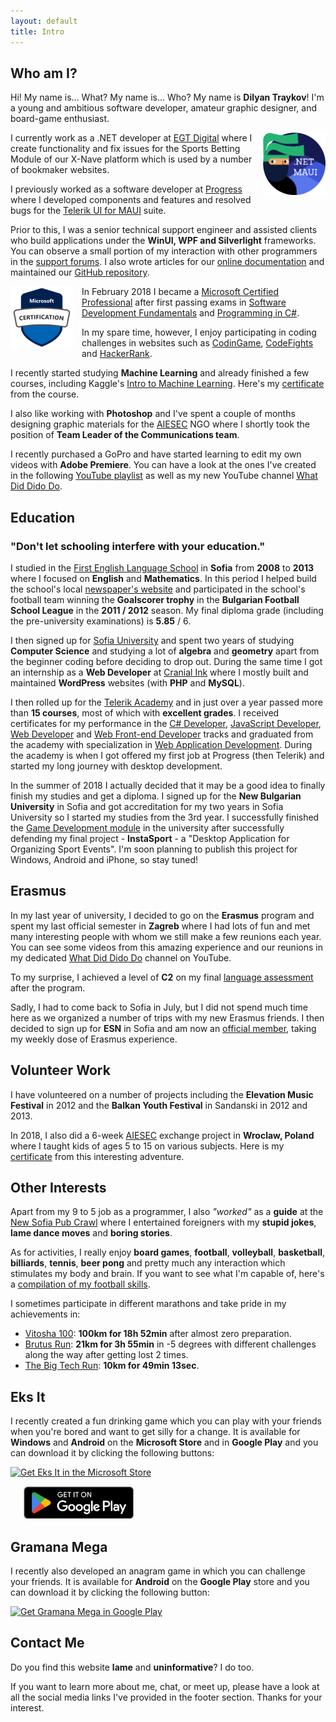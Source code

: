 ```yaml
---
layout: default
title: Intro
---
```


<h2 id="intro"><i class="fa fa-question-circle" aria-hidden="true"></i>Who am I?</h2>

Hi! My name is... What? My name is... Who? My name is **Dilyan Traykov**! I'm a young and ambitious software developer, amateur graphic designer, and board-game enthusiast.

<img src="images/maui.jpg" style="float: right; width: 100px; margin-left: 1em" alt=".NET MAUI" />

I currently work as a .NET developer at [EGT Digital](https://egt-digital.com/) where I create functionality and fix issues for the Sports Betting Module of our X-Nave platform which is used by a number of bookmaker websites.

I previously worked as a software developer at [Progress](https://www.progress.com/) where I developed components and features and resolved bugs for the [Telerik UI for MAUI](https://www.telerik.com/maui-ui) suite.

Prior to this, I was a senior technical support engineer and assisted clients who build applications under the **WinUI, WPF and Silverlight** frameworks. You can observe a small portion of my interaction with other programmers in the [support forums](https://www.telerik.com/forums/wpf). I also wrote articles for our [online documentation](https://docs.telerik.com/devtools/wpf/introduction) and maintained our [GitHub repository](https://github.com/telerik/xaml-docs).

<img src="images/mcp.svg" style="float: left; width: 100px; margin-right: 1em" alt=".NET MAUI" />

In February 2018 I became a [Microsoft Certified Professional](certificates/MCP.jpg) after first passing exams in [Software Development Fundamentals](https://www.youracclaim.com/badges/151e8110-a845-476e-bf6d-4d311780b359) and [Programming in C#](https://www.youracclaim.com/badges/e3a145bb-659d-42e1-baf1-ea10efbf9674).

In my spare time, however, I enjoy participating in coding challenges in websites such as [CodinGame](https://www.codingame.com/profile/aeba2564473c943a5c7e7799b2122b940304311), [CodeFights](https://codefights.com/profile/dTraykov) and [HackerRank](https://www.hackerrank.com/dtraykov94).

I recently started studying **Machine Learning** and already finished a few courses, including Kaggle's [Intro to Machine Learning](https://www.kaggle.com/learn/intro-to-machine-learning). Here's my [certificate](certificates/kaggle-ml-course.png) from the course.

I also like working with **Photoshop** and I've spent a couple of months designing graphic materials for the [AIESEC](http://aiesec.bg/) NGO where I shortly took the position of **Team Leader of the Communications team**.

I recently purchased a GoPro and have started learning to edit my own videos with **Adobe Premiere**. You can have a look at the ones I've created in the following [YouTube playlist](https://www.youtube.com/playlist?list=PLWFU5U48cQnTxrT-OaUY8vsdKb0VyfTGx) as well as my new YouTube channel [What Did Dido Do](https://www.youtube.com/@whatdiddidodo/videos).

<h2 id="education"><i class="fa fa-graduation-cap" aria-hidden="true"></i>Education</h2>

### "Don't let schooling interfere with your education."

I studied in the [First English Language School](https://www.fels-sofia.org/) in **Sofia** from **2008** to **2013** where I focused on **English** and **Mathematics**. In this period I helped build the school's local [newspaper's website](https://www.facebook.com/zelen.domat/) and participated in the school's football team winning the **Goalscorer trophy** in the **Bulgarian Football School League** in the **2011 / 2012** season. My final diploma grade (including the pre-university examinations) is **5.85** / 6.

I then signed up for [Sofia University](https://www.uni-sofia.bg/) and spent two years of studying **Computer Science** and studying a lot of **algebra** and **geometry** apart from the beginner coding before deciding to drop out. During the same time I got an internship as a **Web Developer** at [Cranial Ink](https://www.cranialink.com/) where I mostly built and maintained **WordPress** websites (with **PHP** and **MySQL**).

I then rolled up for the [Telerik Academy](http://telerikacademy.com/) and in just over a year passed more than **15 courses**, most of which with **excellent grades**. I received certificates for my performance in the [C# Developer](http://my.telerikacademy.com/certificates/View/1587/30ce1177), [JavaScript Developer](https://my.telerikacademy.com/certificates/view/1684/dc9899b8), [Web Developer](https://my.telerikacademy.com/Certificates/View/1964/89e94b9a) and [Web Front-end Developer](http://my.telerikacademy.com/certificates/View/2179/d3b5390d) tracks and graduated from the academy with specialization in [Web Application Development](https://my.telerikacademy.com/certificates/view/1783/0b31ed0f). During the academy is when I got offered my first job at Progress (then Telerik) and started my long journey with desktop development.

In the summer of 2018 I actually decided that it may be a good idea to finally finish my studies and get a diploma. I signed up for the **New Bulgarian University** in Sofia and got accreditation for my two years in Sofia University so I started my studies from the 3rd year. I successfully finished the [Game Development module](https://ecatalog.nbu.bg/default.asp?V_Year=2023&Mod_ID=284&PageShow=programpresent&P_Menu=courses_part2&Fac_ID=3&M_PHD=&P_ID=2206&TabIndex=1) in the university after successfully defending my final project -  **InstaSport** - a "Desktop Application for Organizing Sport Events". I'm soon planning to publish this project for Windows, Android and iPhone, so stay tuned!

<h2 id="erasmus"><i class="fa-solid fa-right-left" aria-hidden="true"></i>Erasmus</h2>

In my last year of university, I decided to go on the **Erasmus** program and spent my last official semester in **Zagreb** where I had lots of fun and met many interesting people with whom we still make a few reunions each year. You can see some videos from this amazing experience and our reunions in my dedicated [What Did Dido Do](https://www.youtube.com/@whatdiddidodo/videos) channel on YouTube.

To my surprise, I achieved a level of **C2** on my final [language assessment](certificates/english-assessment.pdf) after the program.

Sadly, I had to come back to Sofia in July, but I did not spend much time here as we organized a number of trips with my new Erasmus friends. I then decided to sign up for **ESN** in Sofia and am now an [official member](https://accounts.esn.org/user/dtraykov), taking my weekly dose of Erasmus experience.

<h2 id="volunteer-work"><i class="fa-solid fa-handshake-angle" aria-hidden="true"></i>Volunteer Work</h2>

I have volunteered on a number of projects including the **Elevation Music Festival** in 2012 and the **Balkan Youth Festival** in Sandanski in 2012 and 2013.

In 2018, I also did a 6-week [AIESEC](http://aiesec.bg/) exchange project in **Wroclaw, Poland** where I taught kids of ages 5 to 15 on various subjects. Here is my [certificate](certificates/AIESEC_Global_Volunteer.pdf) from this interesting adventure.

<h2 id="other-interests"><i class="fa fa-gamepad" aria-hidden="true"></i>Other Interests</h2>

Apart from my 9 to 5 job as a programmer, I also *"worked"* as a **guide** at the [New Sofia Pub Crawl](http://www.thenewsofiapubcrawl.com/) where I entertained foreigners with my **stupid jokes**, **lame dance moves** and **boring stories**.

As for activities, I really enjoy **board games**, **football**, **volleyball**, **basketball**, **billiards**, **tennis**, **beer pong** and pretty much any interaction which stimulates my body and brain. If you want to see what I'm capable of, here's a [compilation of my football skills](https://www.youtube.com/watch?v=5RAPqoXur74).

I sometimes participate in different marathons and take pride in my achievements in:
* [Vitosha 100](certificates/vitosha-100.pdf): **100km for 18h 52min** after almost zero preparation.
* [Brutus Run](https://www.irun.bg/external.php/competition/result/name/brutus-run-2017/distance/378): **21km for 3h 55min** in -5 degrees with different challenges along the way after getting lost 2 times.
* [The Big Tech Run](https://techrun.bg/results-2016-2/): **10km for 49min 13sec**.

<h2 id="eks-it"><i class="fa fa-beer" aria-hidden="true"></i>Eks It</h2>

I recently created a fun drinking game which you can play with your friends when you're bored and want to get silly for a change. It is available for **Windows** and **Android** on the **Microsoft Store** and in **Google Play** and you can download it by clicking the following buttons:

<div style='margin-bottom: 1.5em'>

<a href='https://apps.microsoft.com/detail/9n78z0qwszqv'><img src='https://developer.microsoft.com/store/badges/images/English_get-it-from-MS.png' alt='Get Eks It in the Microsoft Store' style='width: 142px; height: 52px;'/></a>

<a href='https://play.google.com/store/apps/details?id=com.dilyantraykov.eksit' style='display: inline; margin-left: 1.5em;'><img src='images/get-it-on-google-play.png' alt='Get Eks It in Google Play' style='height: 52px;'/></a>

</div>

<h2 id="gramana"><i class="fa-solid fa-g" aria-hidden="true"></i>Gramana Mega</h2>

I recently also developed an anagram game in which you can challenge your friends. It is available for **Android** on the **Google Play** store and you can download it by clicking the following button:

<div style='margin-bottom: 1.5em'>

<a href='https://play.google.com/store/apps/details?id=com.dilyantraykov.gramana' style='display: inline;'><img src='../images/get-it-on-google-play.png' alt='Get Gramana Mega in Google Play' style='height: 52px;'/></a>

</div>

<h2 id="contact-me"><i class="fa fa-envelope" aria-hidden="true"></i>Contact Me</h2>

Do you find this website **lame** and **uninformative**? I do too.

If you want to learn more about me, chat, or meet up, please have a look at all the social media links I've provided in the footer section. Thanks for your interest.
